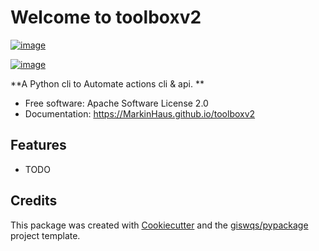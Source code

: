 # Welcome to toolboxv2


[![image](https://img.shields.io/pypi/v/toolboxv2.svg)](https://pypi.python.org/pypi/toolboxv2)

[![image](https://pyup.io/repos/github/MarkinHaus/toolboxv2/shield.svg)](https://pyup.io/repos/github/MarkinHaus/toolboxv2)


**A Python cli to Automate actions  cli & api.  **


-   Free software: Apache Software License 2.0
-   Documentation: <https://MarkinHaus.github.io/toolboxv2>
    

## Features

-   TODO

## Credits

This package was created with [Cookiecutter](https://github.com/cookiecutter/cookiecutter) and the [giswqs/pypackage](https://github.com/giswqs/pypackage) project template.
